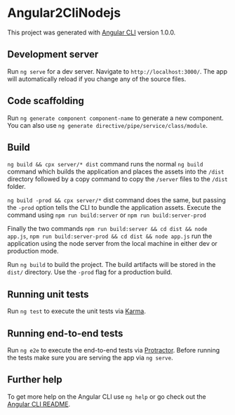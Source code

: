 # Angular2CliNodejs

This project was generated with [Angular CLI](https://github.com/angular/angular-cli) version 1.0.0.

## Development server

Run `ng serve` for a dev server. Navigate to `http://localhost:3000/`. The app will automatically reload if you change any of the source files.

## Code scaffolding

Run `ng generate component component-name` to generate a new component. You can also use `ng generate directive/pipe/service/class/module`.

## Build

`ng build && cpx server/* dist` command runs the normal `ng build` command which builds the application and places the assets into the `/dist` directory followed by a copy command to copy the `/server` files to the `/dist` folder.

`ng build -prod && cpx server/*` dist command does the same, but passing the `-prod` option tells the CLI to bundle the application assets.
Execute the command using `npm run build:server` or `npm run build:server-prod`

Finally the two commands `npm run build:server && cd dist && node app.js`, `npm run build:server-prod && cd dist && node app.js` run the application using the node server from the local machine in either dev or production mode. 

Run `ng build` to build the project. The build artifacts will be stored in the `dist/` directory. Use the `-prod` flag for a production build.

## Running unit tests

Run `ng test` to execute the unit tests via [Karma](https://karma-runner.github.io).

## Running end-to-end tests

Run `ng e2e` to execute the end-to-end tests via [Protractor](http://www.protractortest.org/).
Before running the tests make sure you are serving the app via `ng serve`.

## Further help

To get more help on the Angular CLI use `ng help` or go check out the [Angular CLI README](https://github.com/angular/angular-cli/blob/master/README.md).
